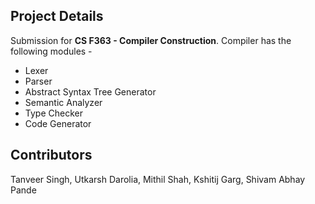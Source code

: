 ## Project Details

Submission for **CS F363 - Compiler Construction**. Compiler has the following modules - 

- Lexer
- Parser
- Abstract Syntax Tree Generator
- Semantic Analyzer
- Type Checker
- Code Generator

## Contributors

Tanveer Singh, Utkarsh Darolia, Mithil Shah, Kshitij Garg, Shivam Abhay Pande
